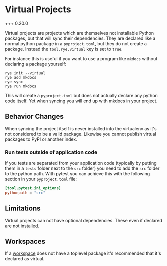 # Virtual Projects

+++ 0.20.0

Virtual projects are projects which are themselves not installable Python
packages, but that will sync their dependencies.  They are declared like a
normal python package in a `pyproject.toml`, but they do not create a package.
Instead the `tool.rye.virtual` key is set to `true`.

For instance this is useful if you want to use a program like `mkdocs` without
declaring a package yourself:

```
rye init --virtual
rye add mkdocs
rye sync
rye run mkdocs
```

This will create a `pyproject.toml` but does not actually declare any python code itself.
Yet when syncing you will end up with mkdocs in your project.

## Behavior Changes

When syncing the project itself is never installed into the virtualenv as it's not
considered to be a valid package.  Likewise you cannot publish virtual packages to
PyPI or another index.

### Run tests outside of application code

If you tests are separated from your application code (typically by putting them in a
`tests` folder next to the `src` folder) you need to add the `src` folder to the python
path. With pytest you can achieve this with the following section in your `pyproject.toml`
file:
```toml
[tool.pytest.ini_options]
pythonpath = "src"
```

## Limitations

Virtual projects can not have optional dependencies.  These even if declared are not
installed.

## Workspaces

If a [workspace](../workspaces/) does not have a toplevel package it's
recommended that it's declared as virtual.
